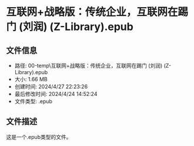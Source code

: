 ﻿# 互联网+战略版：传统企业，互联网在踢门 (刘润) (Z-Library).epub

## 文件信息
- 路径: 00-temp\互联网+战略版：传统企业，互联网在踢门 (刘润) (Z-Library).epub
- 大小: 1.66 MB
- 创建时间: 2024/4/27 22:23:26
- 最后修改时间: 2024/4/24 14:52:24
- 文件类型: .epub

## 文件描述
这是一个.epub类型的文件。

